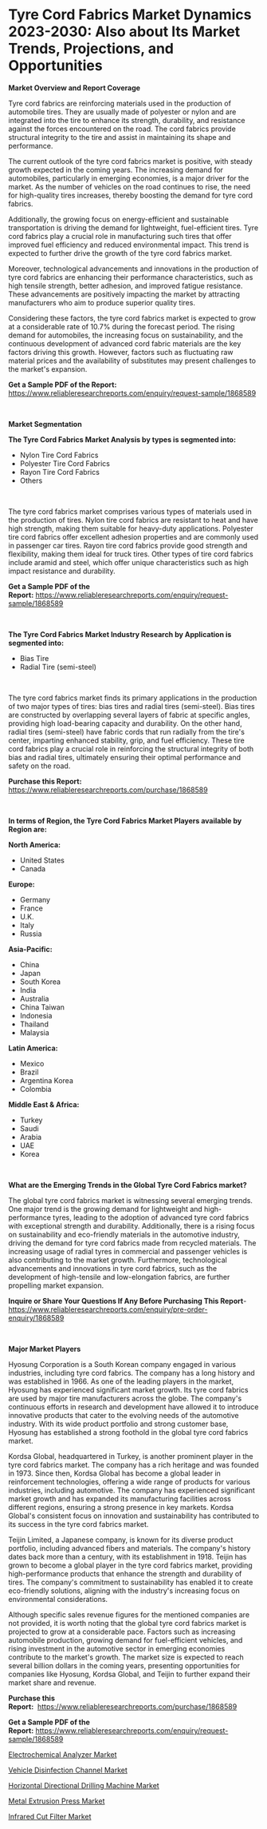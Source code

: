 <p><h1>Tyre Cord Fabrics Market Dynamics 2023-2030: Also about Its Market Trends, Projections, and Opportunities</h1></p><p><strong>Market Overview and Report Coverage</strong></p>
<p><p>Tyre cord fabrics are reinforcing materials used in the production of automobile tires. They are usually made of polyester or nylon and are integrated into the tire to enhance its strength, durability, and resistance against the forces encountered on the road. The cord fabrics provide structural integrity to the tire and assist in maintaining its shape and performance.</p><p>The current outlook of the tyre cord fabrics market is positive, with steady growth expected in the coming years. The increasing demand for automobiles, particularly in emerging economies, is a major driver for the market. As the number of vehicles on the road continues to rise, the need for high-quality tires increases, thereby boosting the demand for tyre cord fabrics.</p><p>Additionally, the growing focus on energy-efficient and sustainable transportation is driving the demand for lightweight, fuel-efficient tires. Tyre cord fabrics play a crucial role in manufacturing such tires that offer improved fuel efficiency and reduced environmental impact. This trend is expected to further drive the growth of the tyre cord fabrics market.</p><p>Moreover, technological advancements and innovations in the production of tyre cord fabrics are enhancing their performance characteristics, such as high tensile strength, better adhesion, and improved fatigue resistance. These advancements are positively impacting the market by attracting manufacturers who aim to produce superior quality tires.</p><p>Considering these factors, the tyre cord fabrics market is expected to grow at a considerable rate of 10.7% during the forecast period. The rising demand for automobiles, the increasing focus on sustainability, and the continuous development of advanced cord fabric materials are the key factors driving this growth. However, factors such as fluctuating raw material prices and the availability of substitutes may present challenges to the market's expansion.</p></p>
<p><strong>Get a Sample PDF of the Report:</strong> <a href="https://www.reliableresearchreports.com/enquiry/request-sample/1868589">https://www.reliableresearchreports.com/enquiry/request-sample/1868589</a></p>
<p>&nbsp;</p>
<p><strong>Market Segmentation</strong></p>
<p><strong>The Tyre Cord Fabrics Market Analysis by types is segmented into:</strong></p>
<p><ul><li>Nylon Tire Cord Fabrics</li><li>Polyester Tire Cord Fabrics</li><li>Rayon Tire Cord Fabrics</li><li>Others</li></ul></p>
<p>&nbsp;</p>
<p><p>The tyre cord fabrics market comprises various types of materials used in the production of tires. Nylon tire cord fabrics are resistant to heat and have high strength, making them suitable for heavy-duty applications. Polyester tire cord fabrics offer excellent adhesion properties and are commonly used in passenger car tires. Rayon tire cord fabrics provide good strength and flexibility, making them ideal for truck tires. Other types of tire cord fabrics include aramid and steel, which offer unique characteristics such as high impact resistance and durability.</p></p>
<p><strong>Get a Sample PDF of the Report:</strong>&nbsp;<a href="https://www.reliableresearchreports.com/enquiry/request-sample/1868589">https://www.reliableresearchreports.com/enquiry/request-sample/1868589</a></p>
<p>&nbsp;</p>
<p><strong>The Tyre Cord Fabrics Market Industry Research by Application is segmented into:</strong></p>
<p><ul><li>Bias Tire</li><li>Radial Tire (semi-steel)</li></ul></p>
<p>&nbsp;</p>
<p><p>The tyre cord fabrics market finds its primary applications in the production of two major types of tires: bias tires and radial tires (semi-steel). Bias tires are constructed by overlapping several layers of fabric at specific angles, providing high load-bearing capacity and durability. On the other hand, radial tires (semi-steel) have fabric cords that run radially from the tire's center, imparting enhanced stability, grip, and fuel efficiency. These tire cord fabrics play a crucial role in reinforcing the structural integrity of both bias and radial tires, ultimately ensuring their optimal performance and safety on the road.</p></p>
<p><strong>Purchase this Report:</strong>&nbsp; <a href="https://www.reliableresearchreports.com/purchase/1868589">https://www.reliableresearchreports.com/purchase/1868589</a></p>
<p>&nbsp;</p>
<p><strong>In terms of Region, the Tyre Cord Fabrics Market Players available by Region are:</strong></p>
<p>
    <p> <strong> North America: </strong>
        <ul>
            <li>United States</li>
            <li>Canada</li>
        </ul>
        </p> 
    <p> <strong> Europe: </strong>
        <ul>
            <li>Germany</li>
            <li>France</li>
            <li>U.K.</li>
            <li>Italy</li>
            <li>Russia</li>
        </ul>
        </p> 
    <p> <strong> Asia-Pacific: </strong>
        <ul>
            <li>China</li>
            <li>Japan</li>
            <li>South Korea</li>
            <li>India</li>
            <li>Australia</li>
            <li>China Taiwan</li>
            <li>Indonesia</li>
            <li>Thailand</li>
            <li>Malaysia</li>
        </ul>
        </p> 
    <p> <strong> Latin America: </strong>
        <ul>
            <li>Mexico</li>
            <li>Brazil</li>
            <li>Argentina Korea</li>
            <li>Colombia</li>
        </ul>
        </p> 
    <p> <strong> Middle East & Africa: </strong>
        <ul>
            <li>Turkey</li>
            <li>Saudi</li>
            <li>Arabia</li>
            <li>UAE</li>
            <li>Korea</li>
        </ul>
    </p>
    </p>
<p>&nbsp;</p>
<p><strong>What are the Emerging Trends in the Global Tyre Cord Fabrics market?</strong></p>
<p><p>The global tyre cord fabrics market is witnessing several emerging trends. One major trend is the growing demand for lightweight and high-performance tyres, leading to the adoption of advanced tyre cord fabrics with exceptional strength and durability. Additionally, there is a rising focus on sustainability and eco-friendly materials in the automotive industry, driving the demand for tyre cord fabrics made from recycled materials. The increasing usage of radial tyres in commercial and passenger vehicles is also contributing to the market growth. Furthermore, technological advancements and innovations in tyre cord fabrics, such as the development of high-tensile and low-elongation fabrics, are further propelling market expansion.</p></p>
<p><strong>Inquire or Share Your Questions If Any Before Purchasing This Report</strong>- <a href="https://www.reliableresearchreports.com/enquiry/pre-order-enquiry/1868589">https://www.reliableresearchreports.com/enquiry/pre-order-enquiry/1868589</a></p>
<p>&nbsp;</p>
<p><strong>Major Market Players</strong></p>
<p><p>Hyosung Corporation is a South Korean company engaged in various industries, including tyre cord fabrics. The company has a long history and was established in 1966. As one of the leading players in the market, Hyosung has experienced significant market growth. Its tyre cord fabrics are used by major tire manufacturers across the globe. The company's continuous efforts in research and development have allowed it to introduce innovative products that cater to the evolving needs of the automotive industry. With its wide product portfolio and strong customer base, Hyosung has established a strong foothold in the global tyre cord fabrics market.</p><p>Kordsa Global, headquartered in Turkey, is another prominent player in the tyre cord fabrics market. The company has a rich heritage and was founded in 1973. Since then, Kordsa Global has become a global leader in reinforcement technologies, offering a wide range of products for various industries, including automotive. The company has experienced significant market growth and has expanded its manufacturing facilities across different regions, ensuring a strong presence in key markets. Kordsa Global's consistent focus on innovation and sustainability has contributed to its success in the tyre cord fabrics market.</p><p>Teijin Limited, a Japanese company, is known for its diverse product portfolio, including advanced fibers and materials. The company's history dates back more than a century, with its establishment in 1918. Teijin has grown to become a global player in the tyre cord fabrics market, providing high-performance products that enhance the strength and durability of tires. The company's commitment to sustainability has enabled it to create eco-friendly solutions, aligning with the industry's increasing focus on environmental considerations.</p><p>Although specific sales revenue figures for the mentioned companies are not provided, it is worth noting that the global tyre cord fabrics market is projected to grow at a considerable pace. Factors such as increasing automobile production, growing demand for fuel-efficient vehicles, and rising investment in the automotive sector in emerging economies contribute to the market's growth. The market size is expected to reach several billion dollars in the coming years, presenting opportunities for companies like Hyosung, Kordsa Global, and Teijin to further expand their market share and revenue.</p></p>
<p><strong>Purchase this Report:</strong>&nbsp;&nbsp;<a href="https://www.reliableresearchreports.com/purchase/1868589">https://www.reliableresearchreports.com/purchase/1868589</a></p>
<p></p>
<p><strong>Get a Sample PDF of the Report:</strong>&nbsp;<a href="https://www.reliableresearchreports.com/enquiry/request-sample/1868589">https://www.reliableresearchreports.com/enquiry/request-sample/1868589</a></p>
<p><p><a href="https://medium.com/@prachi.reportprime/electrochemical-analyzer-market-trends-and-market-analysis-forecasted-for-period-2023-2030-743fd1f199d6">Electrochemical Analyzer Market</a></p><p><a href="https://medium.com/@chiragreportprime/vehicle-disinfection-channel-market-share-evolution-and-market-growth-trends-2023-2030-ea6e8d0a27cb">Vehicle Disinfection Channel Market</a></p><p><a href="https://medium.com/@rahul.reportprime/horizontal-directional-drilling-machine-market-size-reveals-the-best-marketing-channels-in-global-750a6e5d4e2e">Horizontal Directional Drilling Machine Market</a></p><p><a href="https://medium.com/@sainreportprime/metal-extrusion-press-market-insights-into-market-cagr-market-trends-and-growth-strategies-065a9efc45d8">Metal Extrusion Press Market</a></p><p><a href="https://medium.com/@twiladurgan/infrared-cut-filter-market-size-reveals-the-best-marketing-channels-in-global-industry-0de2221f5780">Infrared Cut Filter Market</a></p></p>